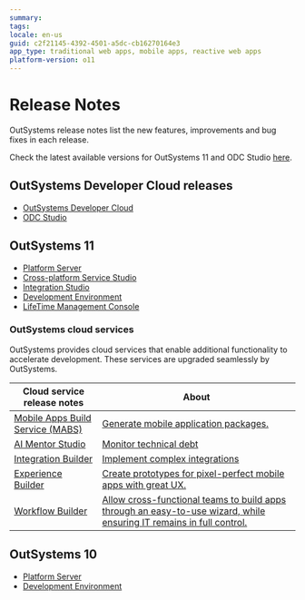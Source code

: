 ```yaml
---
summary:
tags:
locale: en-us
guid: c2f21145-4392-4501-a5dc-cb16270164e3
app_type: traditional web apps, mobile apps, reactive web apps
platform-version: o11
---
```


# Release Notes

OutSystems release notes list the new features, improvements and bug fixes in each release.

Check the latest available versions for OutSystems 11 and ODC Studio [here](https://www.outsystems.com/downloads).


## OutSystems Developer Cloud releases

* [OutSystems Developer Cloud](../release-notes/odc/ga/ga.md)
* [ODC Studio](../release-notes/odc/odc-studio/odc-studio.md)

## OutSystems 11

* [Platform Server](../release-notes/11/platform-server/platform-server.md)
* [Cross-platform Service Studio](../release-notes/11/cross-platform-service-studio/cross-platform-service-studio.md)
* [Integration Studio](../release-notes/11/integration-studio/integration-studio.md)
* [Development Environment](../release-notes/11/development-environment/development-environment.md)
* [LifeTime Management Console](../release-notes/lifetime-management-console/lifetime-management-console.md)


### OutSystems cloud services

OutSystems provides cloud services that enable additional functionality to accelerate development. These services are upgraded seamlessly by OutSystems.


| Cloud service release notes | About |
|---|---|
| [Mobile Apps Build Service (MABS)](mabs/mabs-versions.md) | [Generate mobile application packages.](https://success.outsystems.com/Documentation/11/Delivering_Mobile_Apps/Mobile_Apps_Build_Service)|
| [AI Mentor Studio](../release-notes/ai-mentor-studio/ai-mentor-studio.md) | [Monitor technical debt](https://success.outsystems.com/Documentation/11/Managing_the_Applications_Lifecycle/Manage_technical_debt) |
| [Integration Builder](../release-notes/integration-builder/integration-builder.md) | [Implement complex integrations](https://success.outsystems.com/Documentation/11/Extensibility_and_Integration/Integration_Builder) |
| [Experience Builder](../release-notes/experience-builder/experience-builder.md) | [Create prototypes for pixel-perfect mobile apps with great UX.](https://success.outsystems.com/Documentation/Experience_Builder/Introduction_to_Experience_Builder)
| [Workflow Builder](../release-notes/workflow-builder/workflow-builder.md) | [Allow cross-functional teams to build apps through an easy-to-use wizard, while ensuring IT remains in full control.](https://success.outsystems.com/Documentation/11/Developing_an_Application/Create_case_management_and_workflow_apps/Create_workflow_apps_with_Workflow_Builder) |


## OutSystems 10

* [Platform Server](../release-notes/10/platform-server/platform-server.md)
* [Development Environment](../release-notes/10/development-environment/development-environment.md)
